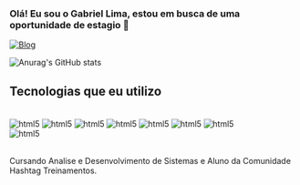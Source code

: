 ### Olá! Eu sou o Gabriel Lima, estou em busca de uma oportunidade de estagio 👋


[![Blog](https://img.shields.io/badge/LinkedIn-0077B5?style=for-the-badge&logo=linkedin&logoColor=white)](https://www.linkedin.com/in/gabriel-lima-498333123)



![Anurag's GitHub stats](https://github-readme-stats.vercel.app/api?username=gbllima&show_icons=true&theme=radical)

## Tecnologias que eu utilizo

<div style ="display:inline_block"><br/>
<img align="center" alt="html5" src="https://img.shields.io/badge/HTML5-E34F26?style=for-the-badge&logo=html5&logoColor=white" /> 

<img align="center" alt="html5" src="https://img.shields.io/badge/CSS3-1572B6?style=for-the-badge&logo=css3&logoColor=white" />

<img align="center" alt="html5" src="https://img.shields.io/badge/JavaScript-F7DF1E?style=for-the-badge&logo=javascript&logoColor=black" />

<img align="center" alt="html5" src="https://img.shields.io/badge/Python-14354C?style=for-the-badge&logo=python&logoColor=white" />


<img align="center" alt="html5" src="https://img.shields.io/badge/PostgreSQL-316192?style=for-the-badge&logo=postgresql&logoColor=white" />


<img align="center" alt="html5" src="https://img.shields.io/badge/Microsoft_Excel-217346?style=for-the-badge&logo=microsoft-excel&logoColor=white" />


<img align="center" alt="html5" src="https://img.shields.io/badge/Canva-%2300C4CC.svg?&style=for-the-badge&logo=Canva&logoColor=white" />

<br>
<img align="center" alt="html5" src="https://img.shields.io/badge/Adobe%20Photoshop-31A8FF?style=for-the-badge&logo=Adobe%20Photoshop&logoColor=black" />

</div><br>

Cursando Analise e Desenvolvimento de Sistemas e Aluno da Comunidade Hashtag Treinamentos.
